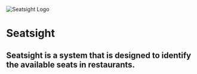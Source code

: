 ![Seatsight Logo]()
# Seatsight
## Seatsight is a system that is designed to identify the available seats in restaurants. 
